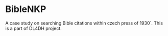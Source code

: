 # BibleNKP
A case study on searching Bible citations within czech press of 1930´. This is a part of DL4DH project.
